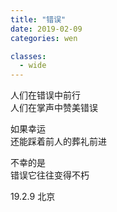 ```yaml
---
title: "错误"
date: 2019-02-09
categories: wen

classes:
  - wide
---
```


人们在错误中前行  
人们在掌声中赞美错误  

如果幸运  
还能踩着前人的葬礼前进  

不幸的是  
错误它往往变得不朽  

19.2.9 北京
